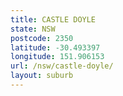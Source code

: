 ```yaml
---
title: CASTLE DOYLE
state: NSW
postcode: 2350
latitude: -30.493397
longitude: 151.906153
url: /nsw/castle-doyle/
layout: suburb
---
```


